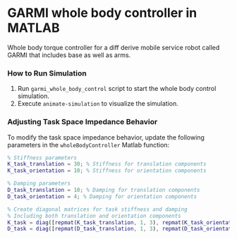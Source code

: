 
# GARMI whole body controller in MATLAB

Whole body torque controller for a diff derive mobile service robot called GARMI that includes base as well as arms. 

### How to Run Simulation

1. Run `garmi_whole_body_control` script to start the whole body control simulation.
2. Execute `animate-simulation` to visualize the simulation.

### Adjusting Task Space Impedance Behavior

To modify the task space impedance behavior, update the following parameters in the `wholeBodyController` Matlab function:

```matlab
% Stiffness parameters
K_task_translation = 30; % Stiffness for translation components
K_task_orientation = 10; % Stiffness for orientation components

% Damping parameters
D_task_translation = 10; % Damping for translation components
D_task_orientation = 4; % Damping for orientation components

% Create diagonal matrices for task stiffness and damping
% Including both translation and orientation components
K_task = diag([repmat(K_task_translation, 1, 3), repmat(K_task_orientation, 1, 3)]);
D_task = diag([repmat(D_task_translation, 1, 3), repmat(D_task_orientation, 1, 3)]);




